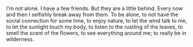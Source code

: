 I'm not alone. I have a few friends. But they are a little behind. Every now and then I selfishly break away from them. To be alone, to not have the social connection for some time, to enjoy nature, to let the wind talk to me, to let the sunlight touch my body, to listen to the rustling of the leaves, to smell the scent of the flowers, to see everything around me; to really be in wilderness.
